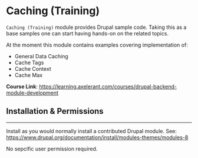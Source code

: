 # Caching (Training)

`Caching (Training)` module provides Drupal sample code. Taking this
as a base samples one can start having hands-on on the related topics.

At the moment this module contains examples covering implementation of:
- General Data Caching
- Cache Tags
- Cache Context
- Cache Max

**Course Link**:
https://learning.axelerant.com/courses/drupal-backend-module-development


## Installation & Permissions
***

Install as you would normally install a contributed Drupal module.
See: https://www.drupal.org/documentation/install/modules-themes/modules-8

No sepcific user permission required.

